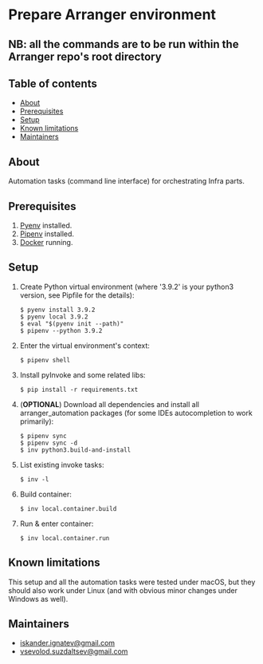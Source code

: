 # Prepare Arranger environment

## NB: all the commands are to be run within the Arranger repo's root directory
## Table of contents

* [About](#about)
* [Prerequisites](#prerequisites)
* [Setup](#setup)
* [Known limitations](#known-limitations)
* [Maintainers](#maintainers)

## About <div id='about'/>

Automation tasks (command line interface) for orchestrating Infra parts.

## Prerequisites <div id='prerequisites'/>

1. [Pyenv](https://github.com/pyenv/pyenv) installed.
2. [Pipenv](https://pypi.org/project/pipenv/) installed.
3. [Docker](https://www.docker.com) running.

## Setup <div id='setup'/>

1. Create Python virtual environment (where '3.9.2' is your python3 version, see Pipfile for the details):

   ```shell
   $ pyenv install 3.9.2
   $ pyenv local 3.9.2
   $ eval "$(pyenv init --path)"
   $ pipenv --python 3.9.2
   ```

2. Enter the virtual environment's context:

   ```shell
   $ pipenv shell
   ```

3. Install pyInvoke and some related libs:

   ```shell
   $ pip install -r requirements.txt
   ```

4. (**OPTIONAL**) Download all dependencies and install all arranger_automation packages (for some IDEs autocompletion to
   work
   primarily):

   ```shell
   $ pipenv sync
   $ pipenv sync -d
   $ inv python3.build-and-install
   ```

5. List existing invoke tasks:

   ```shell
   $ inv -l
   ```

6. Build container:

   ```shell
   $ inv local.container.build
   ```

7. Run & enter container:

   ```shell
   $ inv local.container.run
   ```

## Known limitations <div id='known-limitations'/>

This setup and all the automation tasks were tested under macOS, but they should also work under Linux (and with obvious
minor changes under Windows as well).

## Maintainers <div id='maintainers'/>

* [iskander.ignatev@gmail.com](mailto:iskander.ignatev@gmail.com?subject=prepare-)
* [vsevolod.suzdaltsev@gmail.com](mailto:vsevolod.suzdaltsev@gmail.com?subject=prepare-)
